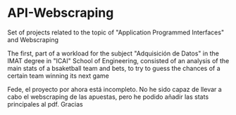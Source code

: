 # API-Webscraping
Set of projects related to the topic of "Application Programmed Interfaces" and Webscraping

The first, part of a workload for the subject "Adquisición de Datos" in the IMAT degree in "ICAI" School of Engineering, consisted of an analysis of the main stats of a bsaketball team and bets, to try to guess the chances of a certain team winning its next game

Fede, el proyecto por ahora está incompleto. No he sido capaz de llevar a cabo el webscraping de las apuestas, pero he podido añadir las stats principales al pdf. Gracias
